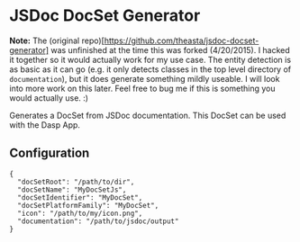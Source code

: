 # JSDoc DocSet Generator

**Note:** The (original repo)[https://github.com/theasta/jsdoc-docset-generator] was unfinished at the time this was forked (4/20/2015). I hacked it together so it would actually work for my use case. The entity detection is as basic as it can go (e.g. it only detects classes in the top level directory of `documentation`), but it does generate something mildly useable. I will look into more work on this later. Feel free to bug me if this is something you would actually use. :)

Generates a DocSet from JSDoc documentation. This DocSet can be used with the Dasp App.

## Configuration

```
{
  "docSetRoot": "/path/to/dir",
  "docSetName": "MyDocSetJs",
  "docSetIdentifier": "MyDocSet",
  "docSetPlatformFamily": "MyDocSet",
  "icon": "/path/to/my/icon.png",
  "documentation": "/path/to/jsdoc/output"
}
```
